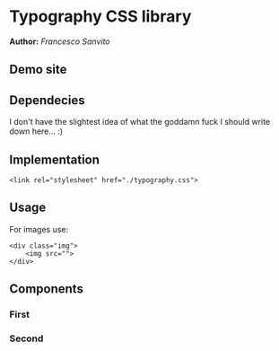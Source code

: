 # Typography CSS library
**Author:** *Francesco Sanvito*
## Demo site
    
## Dependecies
I don't have the slightest idea of what the goddamn fuck I should write down here...   :)
## Implementation

```
<link rel="stylesheet" href="./typography.css">
```

## Usage
For images use:
    
```
<div class="img">
    <img src="">
</div>
```

## Components
### First
### Second
